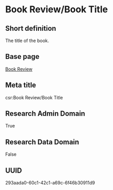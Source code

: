 # Book Review/Book Title
## Short definition
The title of the book.
## Base page
[Book Review](https://github.com/EuroCRIS/CASRAI-Dictionairies/blob/main/Objects/Book%20Review.md)
## Meta title
csr:Book Review/Book Title
## Research Admin Domain
True
## Research Data Domain
False
## UUID
293aada0-60c1-42c1-a69c-6f46b30911d9
